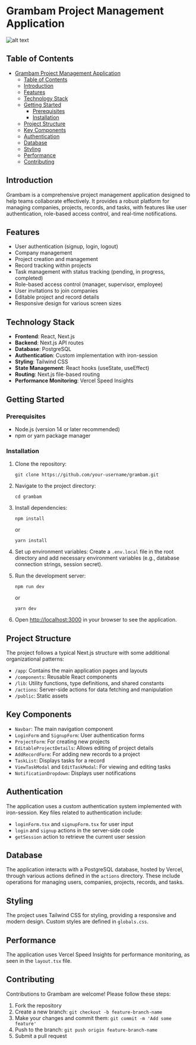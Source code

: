 # Grambam Project Management Application
![alt text](https://github.com/Greyhamm/GramBam/blob/main/GrambamHomepage.png?raw=true)
## Table of Contents

- [Grambam Project Management Application](#grambam-project-management-application)
  - [Table of Contents](#table-of-contents)
  - [Introduction](#introduction)
  - [Features](#features)
  - [Technology Stack](#technology-stack)
  - [Getting Started](#getting-started)
    - [Prerequisites](#prerequisites)
    - [Installation](#installation)
  - [Project Structure](#project-structure)
  - [Key Components](#key-components)
  - [Authentication](#authentication)
  - [Database](#database)
  - [Styling](#styling)
  - [Performance](#performance)
  - [Contributing](#contributing)

## Introduction

Grambam is a comprehensive project management application designed to help teams collaborate effectively. It provides a robust platform for managing companies, projects, records, and tasks, with features like user authentication, role-based access control, and real-time notifications.

## Features

- User authentication (signup, login, logout)
- Company management
- Project creation and management
- Record tracking within projects
- Task management with status tracking (pending, in progress, completed)
- Role-based access control (manager, supervisor, employee)
- User invitations to join companies
- Editable project and record details
- Responsive design for various screen sizes

## Technology Stack

- **Frontend**: React, Next.js
- **Backend**: Next.js API routes
- **Database**: PostgreSQL
- **Authentication**: Custom implementation with iron-session
- **Styling**: Tailwind CSS
- **State Management**: React hooks (useState, useEffect)
- **Routing**: Next.js file-based routing
- **Performance Monitoring**: Vercel Speed Insights

## Getting Started

### Prerequisites

- Node.js (version 14 or later recommended)
- npm or yarn package manager

### Installation

1. Clone the repository:

   ```
   git clone https://github.com/your-username/grambam.git
   ```

2. Navigate to the project directory:

   ```
   cd grambam
   ```

3. Install dependencies:

   ```
   npm install
   ```

   or

   ```
   yarn install
   ```

4. Set up environment variables:
   Create a `.env.local` file in the root directory and add necessary environment variables (e.g., database connection strings, session secret).

5. Run the development server:

   ```
   npm run dev
   ```

   or

   ```
   yarn dev
   ```

6. Open [http://localhost:3000](http://localhost:3000) in your browser to see the application.

## Project Structure

The project follows a typical Next.js structure with some additional organizational patterns:

- `/app`: Contains the main application pages and layouts
- `/components`: Reusable React components
- `/lib`: Utility functions, type definitions, and shared constants
- `/actions`: Server-side actions for data fetching and manipulation
- `/public`: Static assets

## Key Components

- `Navbar`: The main navigation component
- `LoginForm` and `SignupForm`: User authentication forms
- `ProjectForm`: For creating new projects
- `EditableProjectDetails`: Allows editing of project details
- `AddRecordForm`: For adding new records to a project
- `TaskList`: Displays tasks for a record
- `ViewTaskModal` and `EditTaskModal`: For viewing and editing tasks
- `NotificationDropdown`: Displays user notifications

## Authentication

The application uses a custom authentication system implemented with iron-session. Key files related to authentication include:

- `loginForm.tsx` and `signupForm.tsx` for user input
- `login` and `signup` actions in the server-side code
- `getSession` action to retrieve the current user session

## Database

The application interacts with a PostgreSQL database, hosted by Vercel, through various actions defined in the `actions` directory. These include operations for managing users, companies, projects, records, and tasks.

## Styling

The project uses Tailwind CSS for styling, providing a responsive and modern design. Custom styles are defined in `globals.css`.

## Performance

The application uses Vercel Speed Insights for performance monitoring, as seen in the `layout.tsx` file.

## Contributing

Contributions to Grambam are welcome! Please follow these steps:

1. Fork the repository
2. Create a new branch: `git checkout -b feature-branch-name`
3. Make your changes and commit them: `git commit -m 'Add some feature'`
4. Push to the branch: `git push origin feature-branch-name`
5. Submit a pull request
